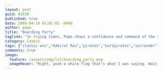 ```yaml
---
layout: post
guid: 82918
published: true
date: 2009-04-19 01:01:01 -0400
author: pope
title: "Boarding Party"
tagline: "In trying times, Pope shows a confidence and command of the situation by offering suggestions to save everyones\' asses."
category: Comics
tags: ["classic wnv","Admiral Rau","pirates","buttpirates","surrender"]
comments: true 
image:
  feature: /assets/img/lol/boarding_party.png
  imageHover: "Right, yeah a white flag that's what I was saying. Wait where are you putting th-OH GODDAMMIT POPE."
---
```



